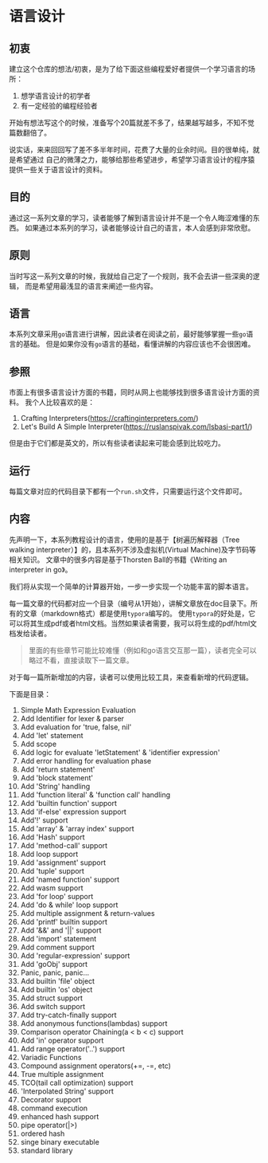 # 语言设计

## 初衷
建立这个仓库的想法/初衷，是为了给下面这些编程爱好者提供一个学习语言的场所：
1. 想学语言设计的初学者
2. 有一定经验的编程经验者

开始有想法写这个的时候，准备写个20篇就差不多了，结果越写越多，不知不觉篇数翻倍了。

说实话，来来回回写了差不多半年时间，花费了大量的业余时间。目的很单纯，就是希望通过
自己的微薄之力，能够给那些希望进步，希望学习语言设计的程序猿提供一些关于语言设计的资料。

## 目的
通过这一系列文章的学习，读者能够了解到语言设计并不是一个令人晦涩难懂的东西。
如果通过本系列的学习，读者能够设计自己的语言，本人会感到非常欣慰。

## 原则
当时写这一系列文章的时候，我就给自己定了一个规则，我不会去讲一些深奥的逻辑，
而是希望用最浅显的语言来阐述一些内容。

## 语言
本系列文章采用`go`语言进行讲解，因此读者在阅读之前，最好能够掌握一些`go`语言的基础。
但是如果你没有`go`语言的基础，看懂讲解的内容应该也不会很困难。

## 参照
市面上有很多语言设计方面的书籍，同时从网上也能够找到很多语言设计方面的资料。
我个人比较喜欢的是：
1. Crafting Interpreters(https://craftinginterpreters.com/)
2. Let's Build A Simple Interpreter(https://ruslanspivak.com/lsbasi-part1/)

但是由于它们都是英文的，所以有些读者读起来可能会感到比较吃力。

## 运行
每篇文章对应的代码目录下都有一个`run.sh`文件，只需要运行这个文件即可。

## 内容
先声明一下，本系列教程设计的语言，使用的是基于【树遍历解释器（Tree walking interpreter）】的，且本系列不涉及虚拟机(Virtual Machine)及字节码等相关知识。
文章中的很多内容是基于Thorsten Ball的书籍《Writing an interpreter in go》。

我们将从实现一个简单的计算器开始，一步一步实现一个功能丰富的脚本语言。

每一篇文章的代码都对应一个目录（编号从1开始），讲解文章放在doc目录下。所有的文章（markdown格式）都是使用`typora`编写的。
使用`typora`的好处是，它可以将其生成pdf或者html文档。当然如果读者需要，我可以将生成的pdf/html文档发给读者。

> 里面的有些章节可能比较难懂（例如和go语言交互那一篇），读者完全可以略过不看，直接读取下一篇文章。

对于每一篇所新增加的内容，读者可以使用比较工具，来查看新增的代码逻辑。

下面是目录：

1. Simple Math Expression Evaluation
2. Add Identifier for lexer & parser
3. Add evaluation for 'true, false, nil'
4. Add 'let' statement
5. Add scope
6. Add logic for evaluate 'letStatement' & 'identifier expression'
7. Add error handling for evaluation phase
8. Add 'return statement'
9. Add 'block statement'
10. Add 'String' handling
11. Add 'function literal' & 'function call' handling
12. Add 'builtin function' support
13. Add 'if-else' expression support
14. Add'!' support
15. Add 'array' & 'array index' support
16. Add 'Hash' support
17. Add 'method-call' support
18. Add loop support
19. Add 'assignment' support
20. Add 'tuple' support
21. Add 'named function' support
22. Add wasm support
23. Add 'for loop' support
24. Add 'do & while' loop support
25. Add multiple assignment & return-values
26. Add 'printf' builtin support
27. Add '&&' and '||' support
28. Add 'import' statement
29. Add comment support
30. Add 'regular-expression' support
31. Add 'goObj' support
32. Panic, panic, panic...
33. Add builtin 'file' object
34. Add builtin 'os' object
35. Add struct support
36. Add switch support
37. Add try-catch-finally support
38. Add anonymous functions(lambdas) support
39. Comparison operator Chaining(a < b < c) support
40. Add 'in' operator support
41. Add range operator('..') support
42. Variadic Functions
43. Compound assignment operators(+=, -=, etc)
44. True multiple assignment
45. TCO(tail call optimization) support
46. 'Interpolated String' support
47. Decorator support
48. command execution
49. enhanced hash support
50. pipe operator(|>)
51. ordered hash
52. singe binary executable
53. standard library
